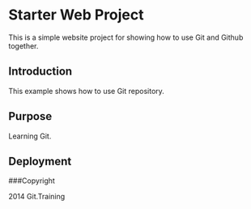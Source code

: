# Starter Web Project

This is a simple website project for showing how to use Git and Github together.

## Introduction

This example shows how to use Git repository.

## Purpose

Learning Git.

## Deployment

###Copyright

2014 Git.Training
